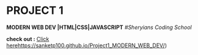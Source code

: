 # PROJECT 1
**MODERN WEB DEV |HTML|CSS|JAVASCRIPT**
*#Sheryians Coding School*

**check out :** [Click here](https://sanketp100.github.io/Project1_MODERN_WEB_DEV/)https://sanketp100.github.io/Project1_MODERN_WEB_DEV/)
